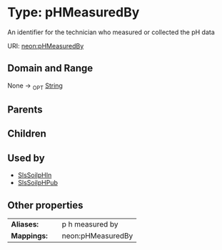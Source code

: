 
# Type: pHMeasuredBy


An identifier for the technician who measured or collected the pH data

URI: [neon:pHMeasuredBy](https://data.neonscience.org/pHMeasuredBy)


## Domain and Range

None ->  <sub>OPT</sub> [String](types/String.md)

## Parents


## Children


## Used by

 * [SlsSoilpHIn](SlsSoilpHIn.md)
 * [SlsSoilpHPub](SlsSoilpHPub.md)

## Other properties

|  |  |  |
| --- | --- | --- |
| **Aliases:** | | p h measured by |
| **Mappings:** | | neon:pHMeasuredBy |

